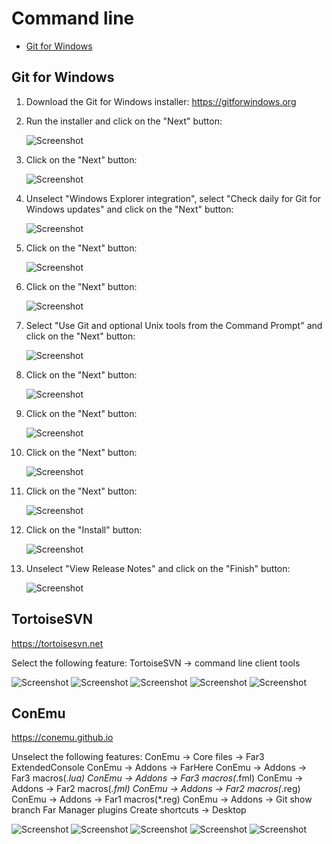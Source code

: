 # Command line

- [Git for Windows](#git-for-windows)

## Git for Windows

1. Download the Git for Windows installer: https://gitforwindows.org

1. Run the installer and click on the "Next" button:

    ![Screenshot](images/git_for_windows_01.png?raw=true)

1. Click on the "Next" button:

    ![Screenshot](images/git_for_windows_02.png?raw=true)

1. Unselect "Windows Explorer integration", select "Check daily for Git for Windows updates" and click on the "Next" button:

    ![Screenshot](images/git_for_windows_03.png?raw=true)

1. Click on the "Next" button:

    ![Screenshot](images/git_for_windows_04.png?raw=true)

1. Click on the "Next" button:

    ![Screenshot](images/git_for_windows_05.png?raw=true)

1. Select "Use Git and optional Unix tools from the Command Prompt" and click on the "Next" button:

    ![Screenshot](images/git_for_windows_06.png?raw=true)

1. Click on the "Next" button:

    ![Screenshot](images/git_for_windows_07.png?raw=true)

1. Click on the "Next" button:

    ![Screenshot](images/git_for_windows_08.png?raw=true)

1. Click on the "Next" button:

    ![Screenshot](images/git_for_windows_09.png?raw=true)

1. Click on the "Next" button:

    ![Screenshot](images/git_for_windows_10.png?raw=true)

1. Click on the "Install" button:

    ![Screenshot](images/git_for_windows_11.png?raw=true)

1. Unselect "View Release Notes" and click on the "Finish" button:

    ![Screenshot](images/git_for_windows_12.png?raw=true)

## TortoiseSVN
https://tortoisesvn.net

Select the following feature:
TortoiseSVN -> command line client tools

![Screenshot](images/tortoisesvn_01.png?raw=true)
![Screenshot](images/tortoisesvn_02.png?raw=true)
![Screenshot](images/tortoisesvn_03.png?raw=true)
![Screenshot](images/tortoisesvn_04.png?raw=true)
![Screenshot](images/tortoisesvn_05.png?raw=true)

## ConEmu
https://conemu.github.io

Unselect the following features:
ConEmu -> Core files -> Far3 ExtendedConsole
ConEmu -> Addons -> FarHere
ConEmu -> Addons -> Far3 macros(*.lua)
ConEmu -> Addons -> Far3 macros(*.fml)
ConEmu -> Addons -> Far2 macros(*.fml)
ConEmu -> Addons -> Far2 macros(*.reg)
ConEmu -> Addons -> Far1 macros(*.reg)
ConEmu -> Addons -> Git show branch
Far Manager plugins
Create shortcuts -> Desktop

![Screenshot](images/conemu_01.png?raw=true)
![Screenshot](images/conemu_02.png?raw=true)
![Screenshot](images/conemu_03.png?raw=true)
![Screenshot](images/conemu_04.png?raw=true)
![Screenshot](images/conemu_05.png?raw=true)
